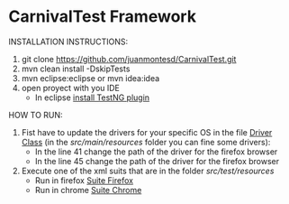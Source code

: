 # CarnivalTest Framework

INSTALLATION INSTRUCTIONS:
1. git clone https://github.com/juanmontesd/CarnivalTest.git
2. mvn clean install -DskipTests
3. mvn eclipse:eclipse or mvn idea:idea
4. open proyect with you IDE
    - In eclipse [install TestNG plugin](https://www.guru99.com/install-testng-in-eclipse.html)

HOW TO RUN:
1. Fist have to update the drivers for your specific OS in the file 
[Driver Class](src/main/java/com/automation/web/driver/Driver.java)
(in the *src/main/resources* folder you can fine some drivers):
    - In the line 41 change the path of the driver for the firefox browser
    - In the line 45 change the path of the driver for the firefox browser
2. Execute one of the xml suits that are in the folder *src/test/resources*
    - Run in firefox [Suite Firefox](src/test/resources/suiteTestsFirefox.xml)
    - Run in chrome [Suite Chrome](src/test/resources/suiteTestsChrome.xml)

